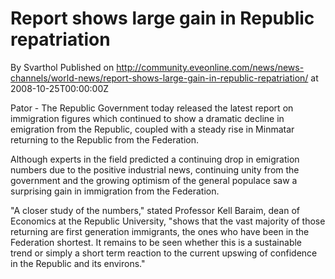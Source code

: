# Report shows large gain in Republic repatriation
By Svarthol
Published on http://community.eveonline.com/news/news-channels/world-news/report-shows-large-gain-in-republic-repatriation/ at 2008-10-25T00:00:00Z

<!-- -->

Pator - The Republic Government today released the latest report on immigration figures which continued to show a dramatic decline in emigration from the Republic, coupled with a steady rise in Minmatar returning to the Republic from the Federation.

Although experts in the field predicted a continuing drop in emigration numbers due to the positive industrial news, continuing unity from the government and the growing optimism of the general populace saw a surprising gain in immigration from the Federation.

"A closer study of the numbers," stated Professor Kell Baraim, dean of Economics at the Republic University, "shows that the vast majority of those returning are first generation immigrants, the ones who have been in the Federation shortest. It remains to be seen whether this is a sustainable trend or simply a short term reaction to the current upswing of confidence in the Republic and its environs."

&nbsp;

